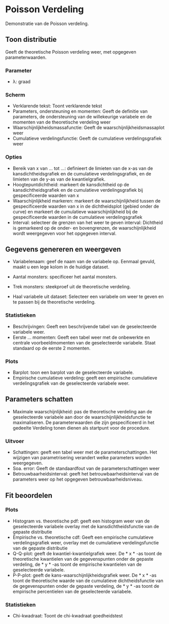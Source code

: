Poisson Verdeling
==========================

Demonstratie van de Poisson verdeling.

## Toon distributie

Geeft de theoretische Poisson verdeling weer, met opgegeven parameterwaarden.

### Parameter
- &lambda;: graad

### Scherm

- Verklarende tekst: Toont verklarende tekst
- Parameters, ondersteuning en momenten: Geeft de definitie van parameters, de ondersteuning van de willekeurige variabele en de momenten van de theoretische verdeling weer
- Waarschijnlijkheidsmassafunctie: Geeft de waarschijnlijkheidsmassaplot weer
- Cumulatieve verdelingsfunctie: Geeft de cumulatieve verdelingsgrafiek weer

### Opties

- Bereik van x van ... tot ...: definieert de limieten van de x-as van de kansdichtheidsgrafiek en de cumulatieve verdelingsgrafiek, en de limieten van de y-as van de kwantielgrafiek.
- Hoogtepuntdichtheid: markeert de kansdichtheid op de kansdichtheidsgrafiek en de cumulatieve verdelingsgrafiek bij gespecificeerde waarden van x
- Waarschijnlijkheid markeren: markeert de waarschijnlijkheid tussen de gespecificeerde waarden van x in de dichtheidsplot (gebied onder de curve) en markeert de cumulatieve waarschijnlijkheid bij de gespecificeerde waarden in de cumulatieve verdelingsgrafiek
- Interval: selecteer de grenzen van het weer te geven interval: Dichtheid is gemarkeerd op de onder- en bovengrenzen, de waarschijnlijkheid wordt weergegeven voor het opgegeven interval.

## Gegevens genereren en weergeven
- Variabelenaam: geef de naam van de variabele op. Eenmaal gevuld, maakt u een lege kolom in de huidige dataset.
- Aantal monsters: specificeer het aantal monsters.
- Trek monsters: steekproef uit de theoretische verdeling.

- Haal variabele uit dataset: Selecteer een variabele om weer te geven en te passen bij de theoretische verdeling.

### Statistieken
- Beschrijvingen: Geeft een beschrijvende tabel van de geselecteerde variabele weer.
- Eerste ... momenten: Geeft een tabel weer met de onbewerkte en centrale voorbeeldmomenten van de geselecteerde variabele. Staat standaard op de eerste 2 momenten.

### Plots
- Barplot: toon een barplot van de geselecteerde variabele.
- Empirische cumulatieve verdeling: geeft een empirische cumulatieve verdelingsgrafiek van de geselecteerde variabele weer.

## Parameters schatten
- Maximale waarschijnlijkheid: pas de theoretische verdeling aan de geselecteerde variabele aan door de waarschijnlijkheidsfunctie te maximaliseren. De parameterwaarden die zijn gespecificeerd in het gedeelte Verdeling tonen dienen als startpunt voor de procedure.

### Uitvoer
- Schattingen: geeft een tabel weer met de parameterschattingen. Het wijzigen van parametrisering verandert welke parameters worden weergegeven.
- Soa. error: Geeft de standaardfout van de parameterschattingen weer
- Betrouwbaarheidsinterval: geeft het betrouwbaarheidsinterval van de parameters weer op het opgegeven betrouwbaarheidsniveau.


## Fit beoordelen

### Plots
- Histogram vs. theoretische pdf: geeft een histogram weer van de geselecteerde variabele overlay met de kansdichtheidsfunctie van de gepaste distributie
- Empirische vs. theoretische cdf: Geeft een empirische cumulatieve verdelingsgrafiek weer, overlay met de cumulatieve verdelingsfunctie van de gepaste distributie
- Q-Q-plot: geeft de kwantiel-kwantielgrafiek weer. De * x * -as toont de theoretische kwantielen van de gegevenspunten onder de gepaste verdeling, de * y * -as toont de empirische kwantielen van de geselecteerde variabele.
- P-P-plot: geeft de kans-waarschijnlijkheidsgrafiek weer. De * x * -as toont de theoretische waarde van de cumulatieve dichtheidsfunctie van de gegevenspunten onder de gepaste verdeling, de * y * -as toont de empirische percentielen van de geselecteerde variabele.

### Statistieken
- Chi-kwadraat: Toont de chi-kwadraat goedheidstest
